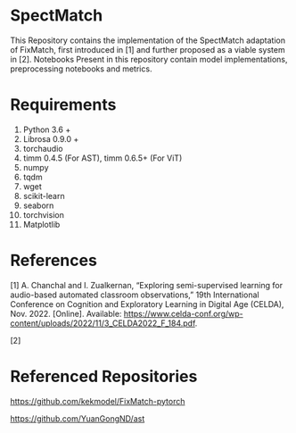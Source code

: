 # SpectMatch
This Repository contains the implementation of the SpectMatch adaptation of FixMatch, first introduced in [1] and further proposed as a viable system in [2]. Notebooks Present in this repository contain model implementations, preprocessing notebooks and metrics.

# Requirements
1. Python 3.6 +
2. Librosa 0.9.0 +
3. torchaudio
4. timm 0.4.5 (For AST), timm 0.6.5+ (For ViT)
5. numpy
6. tqdm
7. wget
8. scikit-learn
9. seaborn
10. torchvision
11. Matplotlib

# References
[1] A. Chanchal and I. Zualkernan, “Exploring semi-supervised learning for audio-based automated classroom
observations,” 19th International Conference on Cognition and Exploratory Learning in Digital Age (CELDA),
Nov. 2022. [Online]. Available: https://www.celda-conf.org/wp-content/uploads/2022/11/3_CELDA2022_F_184.pdf.

[2]

# Referenced Repositories
https://github.com/kekmodel/FixMatch-pytorch

https://github.com/YuanGongND/ast



